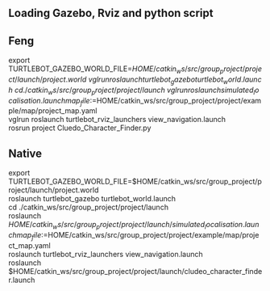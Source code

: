 ## Loading Gazebo, Rviz and python script


## Feng
export TURTLEBOT_GAZEBO_WORLD_FILE=$HOME/catkin_ws/src/group_project/project/launch/project.world \
vglrun roslaunch turtlebot_gazebo turtlebot_world.launch \
cd ./catkin_ws/src/group_project/project/launch \
vglrun roslaunch simulated_localisation.launch map_file:=$HOME/catkin_ws/src/group_project/project/example/map/project_map.yaml \
vglrun roslaunch turtlebot_rviz_launchers view_navigation.launch \
rosrun project Cluedo_Character_Finder.py


## Native
export TURTLEBOT_GAZEBO_WORLD_FILE=$HOME/catkin_ws/src/group_project/project/launch/project.world \
roslaunch turtlebot_gazebo turtlebot_world.launch \
cd ./catkin_ws/src/group_project/project/launch \
roslaunch $HOME/catkin_ws/src/group_project/project/launch/simulated_localisation.launch map_file:=$HOME/catkin_ws/src/group_project/project/example/map/project_map.yaml \
roslaunch turtlebot_rviz_launchers view_navigation.launch \
roslaunch $HOME/catkin_ws/src/group_project/project/launch/cludeo_character_finder.launch 
